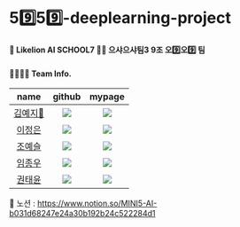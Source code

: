# 59️⃣59️⃣-deeplearning-project        
**🦁 Likelion AI SCHOOL7 👶🤱 으샤으샤팀3 9조 오9️⃣오9️⃣ 팀**    


#### 👨‍👩‍👧‍👦 Team Info.    
|name|github|mypage|                       
|:---:|:---:|:---:|                                        
|<span style="color:blue">[김예지👑](https://github.com/meji9086)</span>|<a href="https://github.com/meji9086"><img src="https://img.shields.io/badge/github-181717?style=flat-square&logo=github&logoColor=White"/>|<a href="https://blog.naver.com/meji9086"><img src="https://img.shields.io/badge/blog-09B3AF?style=flat-square&logo=blog&logoColor=white"/>|                                    
|<span style="color:blue">[이정은](https://github.com/LJEDD2)</span>|<a href="https://github.com/hooun"><img src="https://img.shields.io/badge/github-181717?style=flat-square&logo=github&logoColor=White"/>|<a href="https://blog.naver.com/charzim0611"><img src="https://img.shields.io/badge/blog-09B3AF?style=flat-square&logo=blog&logoColor=white"/>|                  
|<span style="color:blue">[조예슬](https://github.com/seul1230)</span>|<a href="https://github.com/tvn123"><img src="https://img.shields.io/badge/github-181717?style=flat-square&logo=github&logoColor=White"/>|<a href="https://seul1230.github.io/"><img src="https://img.shields.io/badge/blog-09B3AF?style=flat-square&logo=blog&logoColor=white"/>|                    
|<span style="color:blue">[임종우](https://github.com/imngooh)</span>|<a href="https://github.com/dkssudgb"><img src="https://img.shields.io/badge/github-181717?style=flat-square&logo=github&logoColor=White"/>|<a href="https://velog.io/@im_ngooh"><img src="https://img.shields.io/badge/velog-20C997?style=flat-square&logo=velog&logoColor=white"/>|            
|<span style="color:blue">[권태윤](https://github.com/taeyoon94)</span>|<a href="https://github.com/taeyoon94"><img src="https://img.shields.io/badge/github-181717?style=flat-square&logo=github&logoColor=White"/>|<a href=""><img src="https://img.shields.io/badge/velog-20C997?style=flat-square&logo=velog&logoColor=white"/>|                   



📜 노션 : https://www.notion.so/MINI5-AI-b031d68247e24a30b192b24c522284d1
